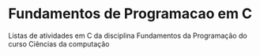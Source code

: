 # Fundamentos de Programacao em C
 Listas de atividades em C da disciplina Fundamentos da Programação do curso Ciências da computação 
